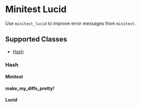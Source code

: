 # Minitest Lucid

Use ```minitest_lucid``` to improve error messages from ```minitest```.


## Supported Classes

- [Hash](#hash)

### Hash

#### Minitest

#### make_my_diffs_pretty!

#### Lucid



